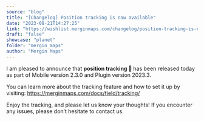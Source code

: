 ```yaml
---
source: "blog"
title: "[Changelog] Position tracking is now available"
date: "2023-08-21T14:27:25"
link: "https://wishlist.merginmaps.com/changelog/position-tracking-is-now-available?utm_source=qgis"
draft: "false"
showcase: "planet"
folder: "mergin_maps"
author: "Mergin Maps"
---
```


<p>I am pleased to announce that <strong>position tracking 📡 </strong>has been released today as part of Mobile version 2.3.0 and Plugin version 2023.3.</p><p>You can learn more about the tracking feature and how to set it up by visiting: <a href="https://merginmaps.com/docs/field/tracking/" rel="noopener noreferrer nofollow" target="_blank">https://merginmaps.com/docs/field/tracking/</a></p><p>Enjoy the tracking, and please let us know your thoughts! If you encounter any issues, please don’t hesitate to contact us.</p>
